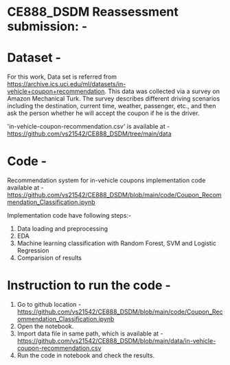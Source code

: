 # CE888_DSDM Reassessment submission: -

# Dataset - 
For this work, Data set is referred from https://archive.ics.uci.edu/ml/datasets/in-vehicle+coupon+recommendation.
This data was collected via a survey on Amazon Mechanical Turk. The survey describes different driving scenarios including the destination, current time, weather, passenger, etc., and then ask the person whether he will accept the coupon if he is the driver.

'in-vehicle-coupon-recommendation.csv' is available at - https://github.com/vs21542/CE888_DSDM/tree/main/data

# Code - 
Recommendation system for in-vehicle coupons implementation code available at - https://github.com/vs21542/CE888_DSDM/blob/main/code/Coupon_Recommendation_Classification.ipynb

Implementation code have following steps:-
1. Data loading and preprocessing
2. EDA
3. Machine learning classification with Random Forest, SVM and Logistic Regression
4. Comparision of results

# Instruction to run the code -
1. Go to github location - https://github.com/vs21542/CE888_DSDM/blob/main/code/Coupon_Recommendation_Classification.ipynb
2. Open the notebook.
3. Import data file in same path, which is available at - https://github.com/vs21542/CE888_DSDM/blob/main/data/in-vehicle-coupon-recommendation.csv
4. Run the code in notebook and check the results.
